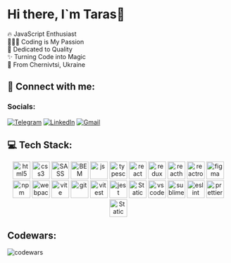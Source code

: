 # Hi there, I`m Taras👋

<!--
**kazymirT/kazymirT** is a ✨ _special_ ✨ repository because its `README.md` (this file) appears on your GitHub profile.

Here are some ideas to get you started:

- 🔭 I’m currently working on ...
- 🌱 I’m currently learning ...
- 👯 I’m looking to collaborate on ...
- 🤔 I’m looking for help with ...
- 💬 Ask me about ...
- 📫 How to reach me: ...
- 😄 Pronouns: ...
- ⚡ Fun fact: ...
-->

🔥 JavaScript Enthusiast <br>
👩🏼‍💻 Coding is My Passion <br>
💪 Dedicated to Quality <br>
✨ Turning Code into Magic <br>
📍 From Chernivtsi, Ukraine <br>

## 💬 Connect with me:
### Socials:
[![Telegram](https://img.shields.io/badge/Telegram-%2326A5E4?style=for-the-badge&logo=telegram&logoColor=white)](https://t.me/T_Kazymir)
[![LinkedIn](https://img.shields.io/badge/linkedin-%230A66C2?style=for-the-badge&logo=linkedin&logoColor=white)](https://www.linkedin.com/in/taras-kazymir-636734263)
[![Gmail](https://img.shields.io/badge/gmail-%23EA4335?style=for-the-badge&logo=gmail&logoColor=white)](mailto:kazemir.t23.23@gmail.com)

## 💻 Tech Stack:
<div align="center">
  <img alt="html5" src="https://img.shields.io/badge/html5-%23E34F26.svg?style=for-the-badge&logo=html5&logoColor=white" height="40"/>
  <img alt="css3" src="https://img.shields.io/badge/CSS3-1572b6.svg?style=for-the-badge&logo=CSS3&logoColor=white" height="40"/>
  <img alt="SASS" src="https://img.shields.io/badge/Sass-CC6699.svg?style=for-the-badge&logo=Sass&logoColor=white" height="40"/>
  <img alt="BEM" src="https://img.shields.io/badge/BEM-000000.svg?style=for-the-badge&logo=BEM&logoColor=white" height="40"/>
  <img alt="js" src="https://img.shields.io/badge/JavaScript-F7DF1E.svg?style=for-the-badge&logo=JavaScript&logoColor=black" height="40"/>
  <img alt="typescript" src="https://img.shields.io/badge/typescript-3178C6.svg?style=for-the-badge&logo=typescript&logoColor=white" height="40"/>
  <img alt="react" src="https://img.shields.io/badge/react-61DAFB.svg?style=for-the-badge&logo=react&logoColor=black" height="40"/>
  <img alt="redux" src="https://img.shields.io/badge/redux-764ABC.svg?style=for-the-badge&logo=redux&logoColor=white" height="40"/>
  <img alt="reacthookform" src="https://img.shields.io/badge/react%20hook%20form-EC5990.svg?style=for-the-badge&logo=reacthookform&logoColor=white" height="40"/>
  <img alt="reactrouter" src="https://img.shields.io/badge/react%20router-CA4245.svg?style=for-the-badge&logo=reactrouter&logoColor=white" height="40"/>
  <img alt="figma" src="https://img.shields.io/badge/figma-F24E1E.svg?style=for-the-badge&logo=figma&logoColor=white" height="40"/>
  <img alt="npm" src="https://img.shields.io/badge/npm-CB3837.svg?style=for-the-badge&logo=npm&logoColor=white" height="40"/>
  <img alt="webpack" src="https://img.shields.io/badge/webpack-8DD6F9.svg?style=for-the-badge&logo=webpack&logoColor=black" height="40"/>
  <img alt="vite" src="https://img.shields.io/badge/vite-646CFF.svg?style=for-the-badge&logo=vite&logoColor=white" height="40"/>
  <img alt="git" src="https://img.shields.io/badge/git-F05032.svg?style=for-the-badge&logo=git&logoColor=white" height="40"/>
  <img alt="vitest" src="https://img.shields.io/badge/vitest-6E9F18.svg?style=for-the-badge&logo=vitest&logoColor=white" height="40"/>
  <img alt="jest" src="https://img.shields.io/badge/jest-C21325.svg?style=for-the-badge&logo=jest&logoColor=white" height="40"/>
  <img alt="Static Badge" src="https://img.shields.io/badge/storybook-%23FF4785?style=for-the-badge&logo=storybook&logoColor=white" height="40">
  <img alt="vscode" src="https://img.shields.io/badge/visual%20studio%20code-007ACC.svg?style=for-the-badge&logo=visualstudiocode&logoColor=white" height="40"/>
  <img alt="sublimetext" src="https://img.shields.io/badge/sublime%20text-FF9800.svg?style=for-the-badge&logo=sublimetext&logoColor=white" height="40"/>
  <img alt="eslint" src="https://img.shields.io/badge/ESLint-4B32C3.svg?style=for-the-badge&logo=eslint&logoColor=white" height="40"/>
  <img alt="prettier" src="https://img.shields.io/badge/prettier-F7B93E.svg?style=for-the-badge&logo=prettier&logoColor=black" height="40"/>
  <img alt="Static Badge" src="https://img.shields.io/badge/Stylelint-red?style=for-the-badge&logo=stylelint&logoColor=black&logoSize=auto" height="40">
</div>

## **Codewars:**
<p><img align="center" src="https://www.codewars.com/users/rsschool_296c08e25dfd1994/badges/micro" alt="codewars" /></p>
